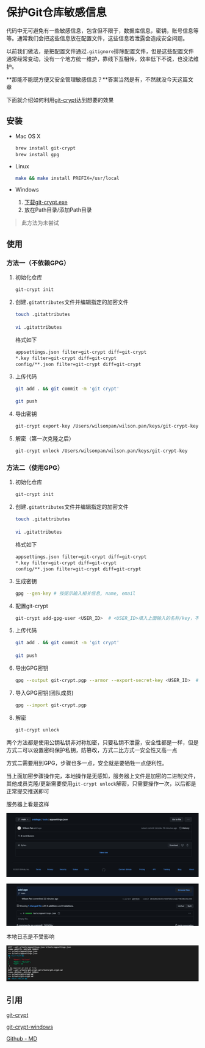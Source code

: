 # 保护Git仓库敏感信息

代码中无可避免有一些敏感信息，包含但不限于，数据库信息，密钥，账号信息等等。通常我们会把这些信息放在配置文件，这些信息若泄露会造成安全问题。

以前我们做法，是把配置文件通过`.gitignore`排除配置文件，但是这些配置文件通常经常变动，没有一个地方统一维护，靠线下互相传，效率低下不说，也没法维护。

**那能不能既方便又安全管理敏感信息？**答案当然是有，不然就没今天这篇文章

下面就介绍如何利用[git-crypt](https://github.com/AGWA/git-crypt/)达到想要的效果

## 安装

- Mac OS X

    ```bash
    brew install git-crypt
    brew install gpg
    ```

- Linux

    ```bash
    make && make install PREFIX=/usr/local
    ```

- Windows

    1. [下载git-crypt.exe](https://github.com/oholovko/git-crypt-windows/releases)
    2. 放在Path目录/添加Path目录

> 此方法为未尝试

## 使用

### 方法一（不依赖GPG）

1. 初始化仓库

    ```bash
    git-crypt init
    ```

2. 创建`.gitattributes`文件并编辑指定的加密文件

    ```bash
    touch .gitattributes    

    vi .gitattributes
    ```

    格式如下

    ```text
    appsettings.json filter=git-crypt diff=git-crypt
    *.key filter=git-crypt diff=git-crypt
    config/**.json filter=git-crypt diff=git-crypt
    ```

3. 上传代码

    ```bash
    git add . && git commit -m 'git crypt'

    git push
    ```

4. 导出密钥

    ```bash
    git-crypt export-key /Users/wilsonpan/wilson.pan/keys/git-crypt-key
    ```

5. 解密（第一次克隆之后）

    ```bash
    git-crypt unlock /Users/wilsonpan/wilson.pan/keys/git-crypt-key
    ```

### 方法二（使用GPG）

1. 初始化仓库

    ```bash
    git-crypt init
    ```

2. 创建`.gitattributes`文件并编辑指定的加密文件

    ```bash
    touch .gitattributes    

    vi .gitattributes
    ```

    格式如下

    ```text
    appsettings.json filter=git-crypt diff=git-crypt
    *.key filter=git-crypt diff=git-crypt
    config/**.json filter=git-crypt diff=git-crypt
    ```

3. 生成密钥

    ```bash
    gpg --gen-key # 按提示输入相关信息, name, email
    ```

4. 配置git-crypt

    ```bash
    git-crypt add-gpg-user <USER_ID>  # <USER_ID>填入上面输入的名称/key，不然会报错
    ```

5. 上传代码

    ```bash
    git add . && git commit -m 'git crypt'

    git push
    ```

6. 导出GPG密钥

    ```bash
    gpg --output git-crypt.pgp --armor --export-secret-key <USER_ID>  # 步骤二生成
    ```

7. 导入GPG密钥(团队成员)

    ```bash
    gpg --import git-crypt.pgp
    ```

8. 解密

    ```bash
    git-crypt unlock
    ```

两个方法都是使用公钥私钥非对称加密，只要私钥不泄露，安全性都是一样，但是方式二可以设置密码保护私钥，防篡改，方式二比方式一安全性又高一点

方式二需要用到GPG，步骤也多一点，安全就是要牺牲一点便利性。

当上面加密步骤操作完，本地操作是无感知，服务器上文件是加密的二进制文件，其他成员克隆/更新需要使用`git-crypt unlock`解密，只需要操作一次，以后都是正常提交推送即可

服务器上看是这样

![加密二进制文件](../images/WX20210312-140439.png)

![提交信息](../images/WX20210312-140710.png)

本地日志是不受影响

![git diff](../images/WX20210312-141033.png)

## 引用

[git-crypt](https://github.com/AGWA/git-crypt/)

[git-crypt-windows](https://github.com/oholovko/git-crypt-windows)

[Github - MD](https://github.com/WilsonPan/cnblogs/blob/main/tools/git-crypt.md)
